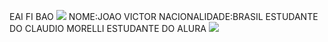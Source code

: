EAI FI BAO 
![](https://images.app.goo.gl/ntsxAG8tRCs4DM4JA)
NOME:JOAO VICTOR
NACIONALIDADE:BRASIL
ESTUDANTE DO CLAUDIO MORELLI
ESTUDANTE DO ALURA
![](https://images.app.goo.gl/ZDP9BpSy2GmtK8HDA)


